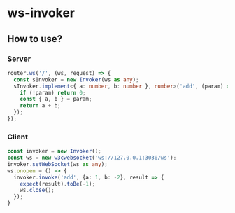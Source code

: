 # ws-invoker



## How to use?

### Server
```typescript
router.ws('/', (ws, request) => {
  const sInvoker = new Invoker(ws as any);
  sInvoker.implement<{ a: number, b: number }, number>('add', (param) => {
    if (!param) return 0;
    const { a, b } = param;
    return a + b;
  });
});
```

### Client  

```typescript
const invoker = new Invoker();
const ws = new w3cwebsocket('ws://127.0.0.1:3030/ws');
invoker.setWebSocket(ws as any);
ws.onopen = () => {
  invoker.invoke('add', {a: 1, b: -2}, result => {
    expect(result).toBe(-1);
    ws.close();
  });
}
```